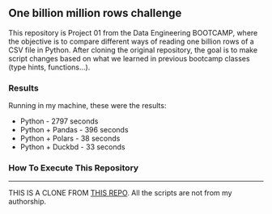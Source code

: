 ## One billion million rows challenge 

This repository is Project 01 from the Data Engineering BOOTCAMP, where the objective is to compare different ways of reading one billion rows of a CSV file in Python. After cloning the original repository, the goal is to make script changes based on what we learned in previous bootcamp classes (type hints, functions...).

### Results

Running in my machine, these were the results:

- Python - 2797 seconds
- Python + Pandas - 396 seconds
- Python + Polars - 38 seconds
- Python + Duckbd - 33 seconds

### How To Execute This Repository

--------------
THIS IS A CLONE FROM [THIS REPO](https://github.com/lvgalvao/One-Billion-Row-Challenge-Python). All the scripts are not from my authorship.
